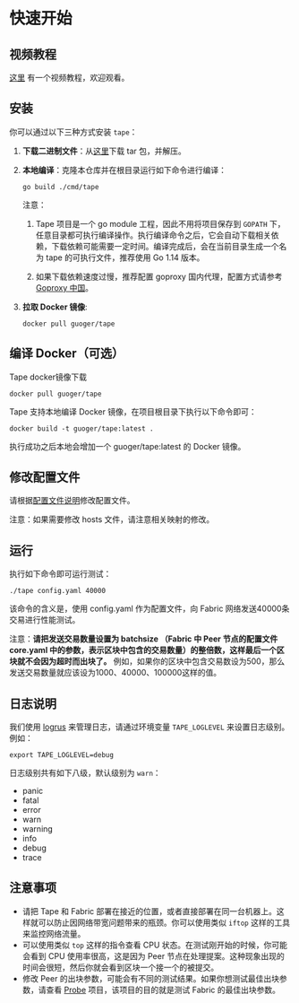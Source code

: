 # 快速开始

## 视频教程

[这里](https://www.bilibili.com/video/BV1k5411L79A/) 有一个视频教程，欢迎观看。

## 安装

你可以通过以下三种方式安装 `tape`：

1. **下载二进制文件**：从[这里](https://github.com/guoger/tape/releases)下载 tar 包，并解压。

2. **本地编译**：克隆本仓库并在根目录运行如下命令进行编译：

    ```
    go build ./cmd/tape
    ```
 
    注意：

    1. Tape 项目是一个 go module 工程，因此不用将项目保存到 `GOPATH` 下，任意目录都可执行编译操作。执行编译命令之后，它会自动下载相关依赖，下载依赖可能需要一定时间。编译完成后，会在当前目录生成一个名为 tape 的可执行文件，推荐使用 Go 1.14 版本。

    2. 如果下载依赖速度过慢，推荐配置 goproxy 国内代理，配置方式请参考[Goproxy 中国](https://goproxy.cn/)。

3. **拉取 Docker 镜像**: 

    ```
    docker pull guoger/tape
    ```

## 编译 Docker（可选）

Tape docker镜像下载
```shell
docker pull guoger/tape 
```
Tape 支持本地编译 Docker 镜像，在项目根目录下执行以下命令即可：

```shell
docker build -t guoger/tape:latest .
```

执行成功之后本地会增加一个 guoger/tape:latest 的 Docker 镜像。

## 修改配置文件

请根据[配置文件说明](configfile.md)修改配置文件。

注意：如果需要修改 hosts 文件，请注意相关映射的修改。

## 运行

执行如下命令即可运行测试：

```
./tape config.yaml 40000
```

该命令的含义是，使用 config.yaml 作为配置文件，向 Fabric 网络发送40000条交易进行性能测试。

注意：**请把发送交易数量设置为 batchsize （Fabric 中 Peer 节点的配置文件 core.yaml 中的参数，表示区块中包含的交易数量）的整倍数，这样最后一个区块就不会因为超时而出块了。** 例如，如果你的区块中包含交易数设为500，那么发送交易数量就应该设为1000、40000、100000这样的值。


## 日志说明

我们使用 [logrus](https://github.com/sirupsen/logrus) 来管理日志，请通过环境变量 `TAPE_LOGLEVEL` 来设置日志级别。例如：

```
export TAPE_LOGLEVEL=debug
```

日志级别共有如下八级，默认级别为 `warn`：
- panic
- fatal
- error
- warn
- warning
- info
- debug
- trace

## 注意事项

- 请把 Tape 和 Fabric 部署在接近的位置，或者直接部署在同一台机器上。这样就可以防止因网络带宽问题带来的瓶颈。你可以使用类似 `iftop` 这样的工具来监控网络流量。
- 可以使用类似 `top` 这样的指令查看 CPU 状态。在测试刚开始的时候，你可能会看到 CPU 使用率很高，这是因为 Peer 节点在处理提案。这种现象出现的时间会很短，然后你就会看到区块一个接一个的被提交。
- 修改 Peer 的出块参数，可能会有不同的测试结果。如果你想测试最佳出块参数，请查看 [Probe](https://github.com/SamYuan1990/Probe) 项目，该项目的目的就是测试 Fabric 的最佳出块参数。
